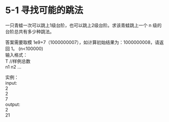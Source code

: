 # 5-1 寻找可能的跳法

一只青蛙一次可以跳上1级台阶，也可以跳上2级台阶。求该青蛙跳上一个 n 级的台阶总共有多少种跳法。

答案需要取模 1e9+7（1000000007），如计算初始结果为：1000000008，请返回 1。
(n<100000)</br>
输入格式：</br>
T //样例总数</br>
n1 n2 ...</br>

实例：</br>
input:</br>
2</br>
2</br>
7</br>
output:</br>
2</br>
21</br>